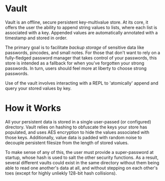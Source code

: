 




# Vault

Vault is an offline, secure persistent key-multivalue store.
At its core, it offers the user the ability to append string values to lists,
where each list is associated with a key. Appended values are automatically
annotated with a timestamp and stored in order. 

The primary goal is to facilitate _backup storage_ of sensitive data like
passwords, pincodes, and small notes. For those that don't want to rely on
a fully-fledged password manager that takes control of your passwords, this
store is intended as a fallback for when you've forgotten your strong passwords.
In turn, users should feel more at liberty to choose strong passwords.

Use of the vault involves interacting with a REPL to 'atomically' append and query
your stored values by key.

# How it Works

All your persistent data is stored in a single user-passed (or configured) directory.
Vault relies on hashing to obfuscate the keys your store has populated, and uses
AES encryption to hide the values associated with those keys. Additionally, value
data is padded with random noise to decouple persistent filesize from the length of
stored values.

To make sense of any of this, the user must provide a super-password at startup,
whose hash is used to salt the other security functions. As a result, several different
vaults could exist in the same directory without them being able to read one another's data at all,
and without stepping on each other's toes (except for highly unliekly 128-bit hash collisions).

